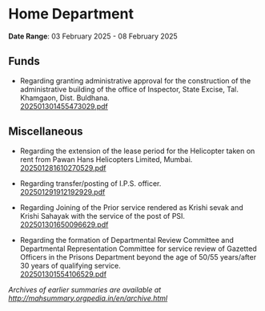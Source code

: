 # Home Department

**Date Range**: 03 February 2025 - 08 February 2025


## Funds
- Regarding granting administrative approval for the construction of the administrative building of the office of Inspector, State Excise, Tal. Khamgaon, Dist. Buldhana.\
  [202501301455473029.pdf](https://gr.maharashtra.gov.in/Site/Upload/Government%20Resolutions/English/202501301455473029.pdf)

## Miscellaneous
- Regarding the extension of the lease period for the Helicopter taken on rent from Pawan Hans Helicopters Limited, Mumbai.\
  [202501281610270529.pdf](https://gr.maharashtra.gov.in/Site/Upload/Government%20Resolutions/English/202501281610270529.pdf)

- Regarding transfer/posting of I.P.S. officer.\
  [202501291912192929.pdf](https://gr.maharashtra.gov.in/Site/Upload/Government%20Resolutions/English/202501291912192929.pdf)

- Regarding Joining of the Prior service rendered as Krishi sevak and Krishi Sahayak with the service of the post of PSI.\
  [202501301650096629.pdf](https://gr.maharashtra.gov.in/Site/Upload/Government%20Resolutions/English/202501301650096629.pdf)

- Regarding the formation of Departmental Review Committee and Departmental Representation Committee for service review of Gazetted Officers in the Prisons Department beyond the age of 50/55 years/after 30 years of qualifying service.\
  [202501301554106529.pdf](https://gr.maharashtra.gov.in/Site/Upload/Government%20Resolutions/English/202501301554106529.pdf)


*Archives of earlier summaries are available at http://mahsummary.orgpedia.in/en/archive.html*